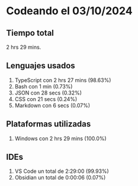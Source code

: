 # Codeando el 03/10/2024

## Tiempo total
2 hrs 29 mins.

## Lenguajes usados
1. TypeScript con 2 hrs 27 mins (98.63%)
1. Bash con 1 min (0.73%)
1. JSON con 28 secs (0.32%)
1. CSS con 21 secs (0.24%)
1. Markdown con 6 secs (0.07%)

## Plataformas utilizadas
1. Windows con 2 hrs 29 mins (100.0%)

## IDEs
1. VS Code un total de 2:29:00 (99.93%)
1. Obsidian un total de 0:00:06 (0.07%)
